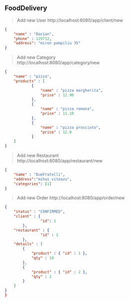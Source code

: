 ## FoodDelivery
> Add new User
>  http://localhost:8080/app/client/new
```json
{
	"name" : "Dacian",
	"phone" : 129712,
	"address": "miron pompiliu 35"
}

```
> Add new Category  
>  http://localhost:8080/app/category/new
```json
{
	"name" : "pizza",
	"products" : [
			{
				"name" : "pizza margherita",
				"price" : 12.90
			},
			{
				"name" : "pizza romana",
				"price" : 11.10
			},
			{
				"name" : "pizza prosciuto",
				"price" : 12.0
			}
	]
}

```

> Add new Restaurant  
>  http://localhost:8080/app/restaurant/new
```json
{
	"name" : "DueFratelli",
	"address":"mihai viteazu",
	"categories": [1]
}
```

> Add new Order
> http://localhost:8080/app/order/new
```json
{
	"status" : "CONFIRMED",
	"client" : {
				"id": 1
		},
	"restaurant" : {
				"id" : 1	
		},
	"details" : [
		{
			"product" : { "id" : 1 },
			"qty" : 10
		},
		{
			"product" : { "id" : 2 },
			"qty" : 2
		}
	]		
}
}
```
